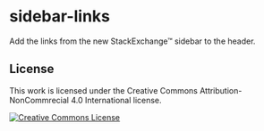 # sidebar-links
Add the links from the new StackExchange&trade; sidebar to the header.

## License
This work is licensed under the Creative Commons Attribution-NonCommrecial 4.0 International license.

<a rel="license" href="http://creativecommons.org/licenses/by-nc/4.0/"><img alt="Creative Commons License" style="border-width:0" src="https://i.creativecommons.org/l/by-nc/4.0/88x31.png" /></a>
